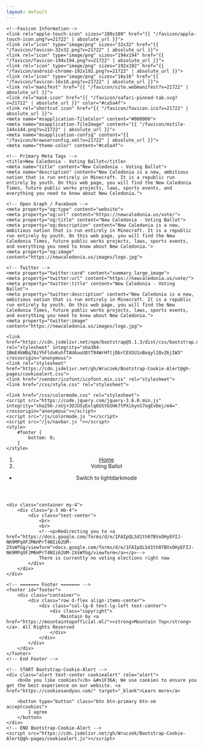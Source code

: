 ```yaml
---
layout: default
---
```


<html lang="en">

<head>
    <meta name="viewport" content="width=device-width, initial-scale=1">
    <!--<meta http-equiv="refresh" content="7; url='https://docs.google.com/forms/d/e/1FAIpQLSd1th07BVxOHyEFIJ-NK9MPqXFJM6HPrT4NIi62UM-2XsWfGg/viewform'" />-->

    <!--Favicon Information-->
    <link rel="apple-touch-icon" sizes="180x180" href="{{ "/favicon/apple-touch-icon.png?v=21722" | absolute_url }}">
    <link rel="icon" type="image/png" sizes="32x32" href="{{ "/favicon/favicon-32x32.png?v=21722" | absolute_url }}">
    <link rel="icon" type="image/png" sizes="194x194" href="{{ "/favicon/favicon-194x194.png?v=21722" | absolute_url }}">
    <link rel="icon" type="image/png" sizes="192x192" href="{{ "/favicon/android-chrome-192x192.png?v=21722" | absolute_url }}">
    <link rel="icon" type="image/png" sizes="16x16" href="{{ "/favicon/favicon-16x16.png?v=21722" | absolute_url }}">
    <link rel="manifest" href="{{ "/favicon/site.webmanifest?v=21722" | absolute_url }}">
    <link rel="mask-icon" href="{{ "/favicon/safari-pinned-tab.svg?v=21722" | absolute_url }}" color="#ca5a4f">
    <link rel="shortcut icon" href="{{ "/favicon/favicon.ico?v=21722" | absolute_url }}">
    <meta name="msapplication-TileColor" content="#000000">
    <meta name="msapplication-TileImage" content="{{ "/favicon/mstile-144x144.png?v=21722" | absolute_url }}">
    <meta name="msapplication-config" content="{{ "/favicon/browserconfig.xml?v=21722" | absolute_url }}">
    <meta name="theme-color" content="#ca5a4f">

    <!-- Primary Meta Tags -->
    <title>New Caledonia - Voting Ballot</title>
    <meta name="title" content="New Caledonia - Voting Ballot">
    <meta name="description" content="New Caledonia is a new, ambitious nation that is run entirely in Minecraft. It is a republic run entirely by youth. On this web page, you will find the New Caledonia Times, future public works projects, laws, sports events, and everything you need to know about New Caledonia.">

    <!-- Open Graph / Facebook -->
    <meta property="og:type" content="website">
    <meta property="og:url" content="https://newcaledonia.us/vote/">
    <meta property="og:title" content="New Caledonia - Voting Ballot">
    <meta property="og:description" content="New Caledonia is a new, ambitious nation that is run entirely in Minecraft. It is a republic run entirely by youth. On this web page, you will find the New Caledonia Times, future public works projects, laws, sports events, and everything you need to know about New Caledonia.">
    <meta property="og:image" content="https://newcaledonia.us/images/logo.jpg">

    <!-- Twitter -->
    <meta property="twitter:card" content="summary_large_image">
    <meta property="twitter:url" content="https://newcaledonia.us/vote/">
    <meta property="twitter:title" content="New Caledonia - Voting Ballot">
    <meta property="twitter:description" content="New Caledonia is a new, ambitious nation that is run entirely in Minecraft. It is a republic run entirely by youth. On this web page, you will find the New Caledonia Times, future public works projects, laws, sports events, and everything you need to know about New Caledonia.">
    <meta property="twitter:image" content="https://newcaledonia.us/images/logo.jpg">

    <link href="https://cdn.jsdelivr.net/npm/bootstrap@5.1.3/dist/css/bootstrap.min.css" rel="stylesheet" integrity="sha384-1BmE4kWBq78iYhFldvKuhfTAU6auU8tT94WrHftjDbrCEXSU1oBoqyl2QvZ6jIW3" crossorigin="anonymous">
    <link rel="stylesheet" href="https://cdn.jsdelivr.net/gh/Wruczek/Bootstrap-Cookie-Alert@gh-pages/cookiealert.css">
    <link href="/vendor/icofont/icofont.min.css" rel="stylesheet">
    <link href="/css/style.css" rel="stylesheet">

    <link href="/css/colormode.css" rel="stylesheet">
    <script src="https://code.jquery.com/jquery-3.6.0.min.js" integrity="sha256-/xUj+3OJU5yExlq6GSYGSHk7tPXikynS7ogEvDej/m4=" crossorigin="anonymous"></script>
    <script src="/js/colormode.js "></script>
    <script src="/js/navbar.js "></script>
    <style>
        #footer {
            bottom: 0;
        }
    </style>
</head>

<body>
    <!-- ======= Header ======= -->
    <header id="header" class="fixed-top d-flex align-items-center" data-aos="zoom-out-down">
        <div class="container d-flex align-items-center">
            <nav aria-label="breadcrumb">
                <ol class="breadcrumb">
                    <li class="breadcrumb-item"><a href="https://dash.newcaledonia.us/">Home</a></li>
                    <li class="breadcrumb-item active" aria-current="page">Voting Ballot</li>
                </ol>
            </nav>
        </div>
        <nav class="nav-menu d-none d-lg-block">
            <ul>
                <li class="get-started btn" id="darkToggle" ontouchstart="touchDark()" onclick="touchDark();">Switch to
                    <span class=" dark-only">light</span><span class="light-only">dark</span>mode
                </li>
            </ul>
        </nav>
    </header>
    <!-- End Header -->

    <div class="container my-4">
        <div class="p-3 mb-4">
            <div class="text-center">
                <br>
                <br>
                <!--<p>Redirecting you to <a href="https://docs.google.com/forms/d/e/1FAIpQLSd1th07BVxOHyEFIJ-NK9MPqXFJM6HPrT4NIi62UM-2XsWfGg/viewform">docs.google.com/forms/d/e/1FAIpQLSd1th07BVxOHyEFIJ-NK9MPqXFJM6HPrT4NIi62UM-2XsWfGg/viewform</a></p>-->
                There is currently no voting elections right now
            </div>
        </div>
    </div>

    <!-- ======= Footer ======= -->
    <footer id="footer">
        <div class="container">
            <div class="row d-flex align-items-center">
                <div class="col-lg-6 text-lg-left text-center">
                    <div class="copyright">
                        Maintain by <a href="https://mountaintopofficial.ml/"><strong>Mountain Top</strong></a>. All Rights Reserved
                    </div>
                </div>
            </div>
        </div>
    </footer>
    <!-- End Footer -->

    <!-- START Bootstrap-Cookie-Alert -->
    <div class="alert text-center cookiealert" role="alert">
        <b>Do you like cookies?</b> &#x1F36A; We use cookies to ensure you get the best experience on our website. <a href="https://cookiesandyou.com/" target="_blank">Learn more</a>

        <button type="button" class="btn btn-primary btn-sm acceptcookies">
            I agree
        </button>
    </div>
    <!-- END Bootstrap-Cookie-Alert -->
    <script src="https://cdn.jsdelivr.net/gh/Wruczek/Bootstrap-Cookie-Alert@gh-pages/cookiealert.js"></script>

</body>

</html>